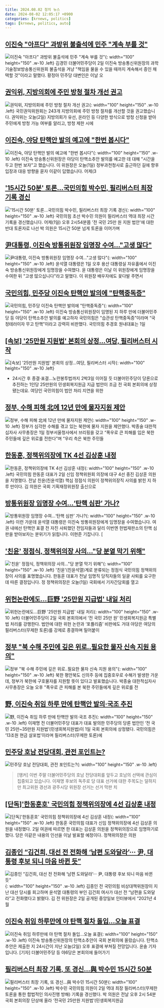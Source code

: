 ```yaml
---
title: 2024.08.02 정치 뉴스
date: 2024-08-02 12:05:17 +0900
categories: [krnews, politics]
tags: [krnews, politics, auto]
---
```

## [이진숙 "아프다" 과방위 불출석에 민주 "계속 부를 것"](https://n.news.naver.com/mnews/article/421/0007704930)

![이진숙 "아프다" 과방위 불출석에 민주 "계속 부를 것"](https://mimgnews.pstatic.net/image/origin/421/2024/08/02/7704930.jpg?type=nf220_150){: width="100" height="150" .w-10 .left}
김경민 더불어민주당이 2일 이진숙 방송통신위원장의 과학기술정보방송통신위원회 불출석을 겨냥 "책임을 물을 수 있을 때까지 계속해서 증인 채택할 것"이라고 말했다. 황정아 민주당 대변인은 이날 오

## [권익위, 지방의회에 주민 방청 절차 개선 권고](https://n.news.naver.com/mnews/article/056/0011774011)

![권익위, 지방의회에 주민 방청 절차 개선 권고](https://mimgnews.pstatic.net/image/origin/056/2024/08/02/11774011.jpg?type=nf220_150){: width="100" height="150" .w-10 .left}
국민권익위원회는 243개 지방의회에 주민 방청 절차를 개선할 것을 권고했습니다. 권익위는 오늘(2일) 지방의회가 유선, 온라인 등 다양한 방식으로 방청 신청을 받아 주민에게 방청 가능 여부를 알리고, 방청 제한 시에

## [이진숙, 야당 탄핵안 발의 예고에 "한번 봅시다"](https://n.news.naver.com/mnews/article/422/0000674096)

![이진숙, 야당 탄핵안 발의 예고에 "한번 봅시다"](https://mimgnews.pstatic.net/image/origin/422/2024/08/01/674096.jpg?type=nf220_150){: width="100" height="150" .w-10 .left}
이진숙 방송통신위원장은 야당이 탄핵소추안 발의를 예고한 데 대해 "시간을 두고 한번 보자"고 했습니다. 이 위원장은 오늘(1일) 정부과천청사로 출근하던 길에 향후 입장과 대응 방향을 묻자 이같이 답했습니다. 어제(3

## ['15시간 50분' 토론…국민의힘 박수민, 필리버스터 최장 기록 경신](https://n.news.naver.com/mnews/article/057/0001833437)

!['15시간 50분' 토론…국민의힘 박수민, 필리버스터 최장 기록 경신](https://mimgnews.pstatic.net/image/origin/057/2024/08/02/1833437.jpg?type=nf220_150){: width="100" height="150" .w-10 .left}
국민의힘 초선 박수민 의원이 필리버스터 역대 최장 시간 기록을 경신했습니다. 어제(1일) 오후 2시54분쯤 '전 국민 25만 원 지원 법안'에 대한 반대 토론자로 나선 박 의원은 15시간 50분 넘게 토론을 이어가며

## [尹대통령, 이진숙 방통위원장 임명장 수여…"고생 많다"](https://n.news.naver.com/mnews/article/277/0005454030)

![尹대통령, 이진숙 방통위원장 임명장 수여…"고생 많다"](https://mimgnews.pstatic.net/image/origin/277/2024/08/01/5454030.jpg?type=nf220_150){: width="100" height="150" .w-10 .left}
윤석열 대통령은 1일 오후 용산 대통령실 자유홀에서 이진숙 방송통신위원장에게 임명장을 수여했다. 윤 대통령은 이날 이 위원장에게 임명장을 수여한 뒤 "고생 많으십니다"라고 말했다. 이 위원장 배우자에도 꽃다발 주면서

## [국민의힘, 민주당 이진숙 탄핵안 발의에 "탄핵중독증"](https://n.news.naver.com/mnews/article/082/0001282081)

![국민의힘, 민주당 이진숙 탄핵안 발의에 "탄핵중독증"](https://mimgnews.pstatic.net/image/origin/082/2024/08/01/1282081.jpg?type=nf220_150){: width="100" height="150" .w-10 .left}
이진숙 방송통신위원장이 임명된 지 하루 만에 더불어민주당 등 야당이 탄핵소추안 발의를 예고하자 국민의힘은 "습관성 탄핵중독증”이라며 “국정테러이자 무고 탄핵”이라고 강력히 비판했다. 국민의힘 추경호 원내대표는 1일

## [[속보] '25만원 지원법' 본회의 상정…여당, 필리버스터 시작](https://n.news.naver.com/mnews/article/422/0000674125)

![[속보] '25만원 지원법' 본회의 상정…여당, 필리버스터 시작](https://mimgnews.pstatic.net/image/origin/422/2024/08/01/674125.jpg?type=nf220_150){: width="100" height="150" .w-10 .left}
- 24시간 후 종결·표결…노란봉투법까지 2박3일 이어질 듯 더불어민주당이 당론으로 추진하는 1인당 25만원의 민생회복지원금 지급 법안이 조금 전 국회 본회의에 상정됐는데요. 여당인 국민의힘이 법안 처리 지연을 위한

## [정부, 수해 피해 北에 12년 만에 물자지원 제안](https://n.news.naver.com/mnews/article/011/0004374767)

![정부, 수해 피해 北에 12년 만에 물자지원 제안](https://mimgnews.pstatic.net/image/origin/011/2024/08/01/4374767.jpg?type=nf220_150){: width="100" height="150" .w-10 .left}
정부가 심각한 수해를 겪고 있는 북한에 물자 지원을 제안했다. 박종술 대한적십자사 사무총장은 1일 정부서울청사에서 브리핑을 갖고 “폭우로 큰 피해를 입은 북한 주민들에 깊은 위로를 전한다”며 “우리 측은 북한 주민들

## [한동훈, 정책위의장에 TK 4선 김상훈 내정](https://n.news.naver.com/mnews/article/020/0003579971)

![한동훈, 정책위의장에 TK 4선 김상훈 내정](https://mimgnews.pstatic.net/image/origin/020/2024/08/02/3579971.jpg?type=nf220_150){: width="100" height="150" .w-10 .left}
국민의힘 한동훈 대표가 2일 신임 정책위원회 의장에 대구 4선 중진 김상훈 의원을 지명했다. 전날 친윤(친윤석열) 핵심 정점식 의원이 정책위의장직 사의를 밝힌 지 하루 만이다. 김 의원은 국회 기획재정위원장 출신으로

## [방통위원장 임명장 수여…‘탄핵 심판’ 가나?](https://n.news.naver.com/mnews/article/056/0011773652)

![방통위원장 임명장 수여…‘탄핵 심판’ 가나?](https://mimgnews.pstatic.net/image/origin/056/2024/08/01/11773652.jpg?type=nf220_150){: width="100" height="150" .w-10 .left}
이런 가운데 윤석열 대통령은 이진숙 방통위원장에게 임명장을 수여했습니다. 여권 내에선 탄핵안 표결 전 자진 사퇴했던 전임자들과 달리 이번엔 헌법재판소의 탄핵 심판을 받아보자는 분위기가 읽힙니다. 이현준 기잡니다. [

## ['친윤' 정점식, 정책위의장 사의…"당 분열 막기 위해"](https://n.news.naver.com/mnews/article/437/0000404329)

!['친윤' 정점식, 정책위의장 사의…"당 분열 막기 위해"](https://mimgnews.pstatic.net/image/origin/437/2024/08/01/404329.jpg?type=nf220_150){: width="100" height="150" .w-10 .left}
'친윤'(친윤석열)계로 분류되는 정점식 국민의힘 정책위의장이 사의를 표명했습니다. 한동훈 대표가 전날 임명직 당직자들의 일괄 사퇴를 요구한 데 따른 결정입니다. 정 정책위의장은 오늘(1일) 국회에서 기자간담회를 열고

## [위헌논란에도…巨野 '25만원 지급법' 내일 처리](https://n.news.naver.com/mnews/article/011/0004374785)

![위헌논란에도…巨野 '25만원 지급법' 내일 처리](https://mimgnews.pstatic.net/image/origin/011/2024/08/01/4374785.jpg?type=nf220_150){: width="100" height="150" .w-10 .left}
더불어민주당이 2일 국회 본회의에서 ‘전 국민 25만 원’ 민생회복지원금 특별법 처리를 강행한다. 법안에 대한 위헌 논란과 ‘포퓰리즘’ 비판에도 거대 야당은 여당의 필리버스터(무제한 토론)를 강제로 종결하며 밀어붙이

## [정부 "북 수해 주민에 깊은 위로‥필요한 물자 신속 지원 용의"](https://n.news.naver.com/mnews/article/214/0001365026)

![정부 "북 수해 주민에 깊은 위로‥필요한 물자 신속 지원 용의"](https://mimgnews.pstatic.net/image/origin/214/2024/08/01/1365026.jpg?type=nf220_150){: width="100" height="150" .w-10 .left}
북한 평안북도 신의주 등에 집중호우로 수해가 발생한 가운데, 정부가 북한에 구호물자를 지원할 뜻이 있다고 발표했습니다. 박종술 대한적십자사 사무총장은 오늘 오후 "폭우로 큰 피해를 본 북한 주민들에게 깊은 위로를 전

## [野, 이진숙 취임 하루 만에 탄핵안 발의·국조 추진](https://n.news.naver.com/mnews/article/081/0003469430)

![野, 이진숙 취임 하루 만에 탄핵안 발의·국조 추진](https://mimgnews.pstatic.net/image/origin/081/2024/08/02/3469430.jpg?type=nf220_150){: width="100" height="150" .w-10 .left}
이재명 전 더불어민주당 대표가 대표 발의한 민주당의 당론 법안인 ‘전 국민 25만~35만원 지원법’(민생회복지원법)이 1일 국회 본회의에 상정됐다. 국민의힘은 ‘13조원 현금 살포법’이라며 필리버스터(무제한 토론)에

## [민주당 호남 전당대회, 관전 포인트는?](https://n.news.naver.com/mnews/article/056/0011773731)

![민주당 호남 전당대회, 관전 포인트는?](https://mimgnews.pstatic.net/image/origin/056/2024/08/01/11773731.jpg?type=nf220_150){: width="100" height="150" .w-10 .left}
> [앵커] 이번 주말 더불어민주당의 호남 전당대회를 앞두고 호남의 선택에 관심이 집중되고 있습니다. 이재명 후보의 독주로 당 대표 선거에 대한 주목도는 덜하지만 최고위원 경선과 광주시당 위원장 선거는 선거 막판 치

## [[단독]'한동훈호' 국민의힘 정책위의장에 4선 김상훈 내정](https://n.news.naver.com/mnews/article/008/0005072103)

![[단독]'한동훈호' 국민의힘 정책위의장에 4선 김상훈 내정](https://mimgnews.pstatic.net/image/origin/008/2024/08/02/5072103.jpg?type=nf220_150){: width="100" height="150" .w-10 .left}
한동훈 국민의힘 대표가 신임 정책위의장에 4선 김상훈 의원을 내정했다. 2일 여권에 따르면 한 대표는 김상훈 의원을 정책위의장으로 임명하기로 했다. 당은 이같은 내용의 인선을 이날 발표할 예정이다. 정책위의장은 의원

## [김종인 “김건희, 대선 전 전화해 ‘남편 도와달라’··· 尹, 대통령 후보 되니 마음 바뀐 듯”](https://n.news.naver.com/mnews/article/081/0003469565)

![김종인 “김건희, 대선 전 전화해 ‘남편 도와달라’··· 尹, 대통령 후보 되니 마음 바뀐 듯”](https://mimgnews.pstatic.net/image/origin/081/2024/08/02/3469565.jpg?type=nf220_150){: width="100" height="150" .w-10 .left}
김종인 전 국민의힘 비상대책위원장이 지난 대선 당시를 회고하며 윤석열 대통령의 부인 김건희 여사가 대선 전 “남편을 도와달라”고 전화했다고 밝혔다. 김 전 위원장은 2일 공개된 중앙일보 인터뷰에서 “2021년 4월

## [이진숙 취임 하루만에 야 탄핵 절차 돌입…오늘 표결](https://n.news.naver.com/mnews/article/422/0000674223)

![이진숙 취임 하루만에 야 탄핵 절차 돌입…오늘 표결](https://mimgnews.pstatic.net/image/origin/422/2024/08/02/674223.jpg?type=nf220_150){: width="100" height="150" .w-10 .left}
이진숙 방송통신위원장의 탄핵소추안이 국회 본회의에 올랐습니다. 탄핵소추안은 제출한 지 24시간이 지난 오늘(2일) 오후 표결에 부쳐질 전망입니다. 윤솔 기자입니다. [기자] 더불어민주당 등 야6당은 본회의에 들어가기

## [필리버스터 최장 기록, 또 경신…與 박수민 15시간 50분](https://n.news.naver.com/mnews/article/016/0002344384)

![필리버스터 최장 기록, 또 경신…與 박수민 15시간 50분](https://mimgnews.pstatic.net/image/origin/016/2024/08/02/2344384.jpg?type=nf220_150){: width="100" height="150" .w-10 .left}
박수민 국민의힘 의원이 2일 역대 최장 필리버스터(무제한 토론을 통한 합법적인 의사진행 방해) 기록을 경신했다. 박 의원은 전날 오후 2시 54분 국회 본회의장 단상에 올라 ‘전국민 25만원 지원법’(민생회복지원금

